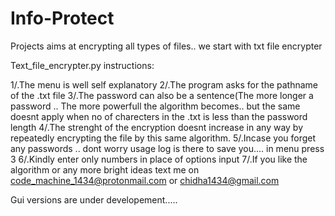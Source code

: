 # Info-Protect


Projects aims at encrypting all types of files.. we start with txt file encrypter



Text_file_encrypter.py instructions:

1/.The menu is well self explanatory
2/.The program asks for the pathname of the .txt file
3/.The password can also be a sentence(The more longer a password .. The more powerfull the algorithm becomes.. but the same doesnt apply   when no of charecters in the .txt is less than the password length 
4/.The strenght of the encryption doesnt increase in any way by repeatedly encrypting the file by this same algorithm.
5/.Incase you forget any passwords .. dont worry usage log is there to save you.... in menu press 3
6/.Kindly enter only numbers in place of options input
7/.If you like the algorithm or any more bright ideas text me on code_machine_1434@protonmail.com or chidha1434@gmail.com


Gui versions are under developement.....
